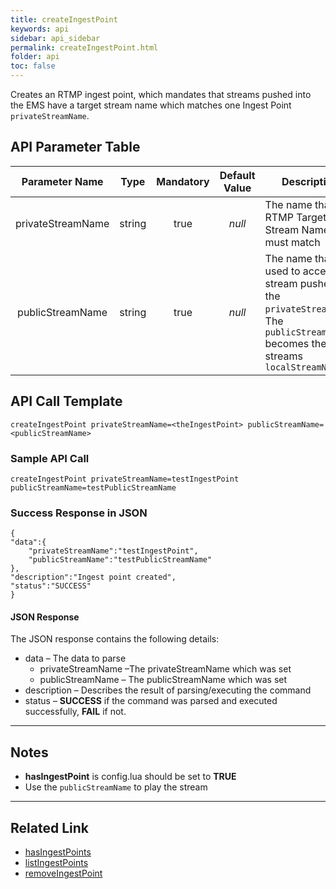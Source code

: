 ```yaml
---
title: createIngestPoint
keywords: api
sidebar: api_sidebar
permalink: createIngestPoint.html
folder: api
toc: false
---
```




Creates an RTMP ingest point, which mandates that streams pushed into the EMS have a target stream name which matches one Ingest Point `privateStreamName`.



## API Parameter Table

|  Parameter Name   |  Type  | Mandatory | Default Value | Description                              |
| :---------------: | :----: | :-------: | :-----------: | ---------------------------------------- |
| privateStreamName | string |   true    |    *null*     | The name that RTMP Target Stream Names must match |
| publicStreamName  | string |   true    |    *null*     | The name that is used to access the stream pushed to the `privateStreamName`. The `publicStreamName` becomes the streams `localStreamName` |



## API Call Template

``` 
createIngestPoint privateStreamName=<theIngestPoint> publicStreamName=<publicStreamName>
```



### Sample API Call

``` 
createIngestPoint privateStreamName=testIngestPoint publicStreamName=testPublicStreamName
```



### Success Response in JSON

``` 
{
"data":{
    "privateStreamName":"testIngestPoint",
    "publicStreamName":"testPublicStreamName"
},
"description":"Ingest point created",
"status":"SUCCESS"
}
```



#### JSON Response

The JSON response contains the following details:

- data – The data to parse
  - privateStreamName –The privateStreamName which was set
  - publicStreamName – The publicStreamName which was set
- description – Describes the result of parsing/executing the command
- status – **SUCCESS** if the command was parsed and executed successfully, **FAIL** if not.

------

## Notes

- **hasIngestPoint** is config.lua should be set to **TRUE**
- Use the `publicStreamName` to play the stream

------

## Related Link

- [hasIngestPoints](userguide_configlua.html#hasingestpoints)
- [listIngestPoints](api_listIngestPoints.html)
- [removeIngestPoint](api_removeIngestPoint.html)
